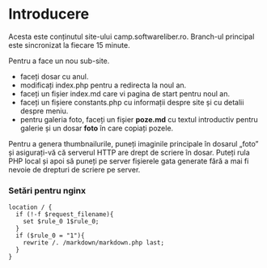 Introducere
===========

Acesta este conținutul site-ului camp.softwareliber.ro.
Branch-ul principal este sincronizat la fiecare 15 minute.

Pentru a face un nou sub-site.

 * faceți dosar cu anul.
 * modificați index.php pentru a redirecta la noul an.
 * faceți un fișier index.md care vi pagina de start pentru noul an.
 * faceți un fișiere constants.php cu informații despre site și cu detalii
   despre meniu.
 * pentru galeria foto, faceți un fișier **poze.md** cu textul introductiv
   pentru galerie și un dosar **foto** în care copiați pozele.

Pentru a genera thumbnailurile, puneți imaginile principale în dosarul „foto”
și asigurați-vă că serverul HTTP are drept de scriere în dosar. Puteți rula
PHP local și apoi să puneți pe server fișierele gata generate fără a mai
fi nevoie de drepturi de scriere pe server.

### Setări pentru nginx

```nginx
location / {
  if (!-f $request_filename){
    set $rule_0 1$rule_0;
  }
  if ($rule_0 = "1"){
    rewrite /. /markdown/markdown.php last;
  }
}
```
